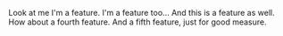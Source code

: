 Look at me I'm a feature.
I'm a feature too...
And this is a feature as well.
How about a fourth feature.
And a fifth feature, just for good measure.
